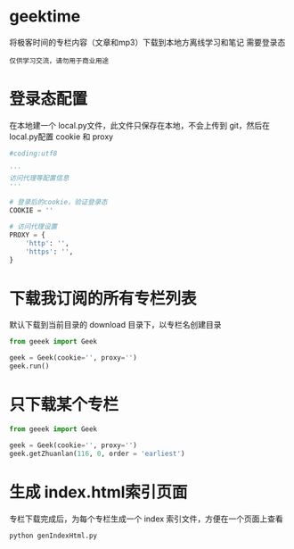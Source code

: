 # geektime
将极客时间的专栏内容（文章和mp3）下载到本地方离线学习和笔记
需要登录态

```
仅供学习交流，请勿用于商业用途
```

# 登录态配置
在本地建一个 local.py文件，此文件只保存在本地，不会上传到 git，然后在local.py配置 cookie 和 proxy
```python
#coding:utf8

'''
访问代理等配置信息
'''

# 登录后的cookie，验证登录态
COOKIE = ''

# 访问代理设置
PROXY = {
    'http': '',
    'https': '',
}
```

# 下载我订阅的所有专栏列表
默认下载到当前目录的 download 目录下，以专栏名创建目录
```python
from geeek import Geek

geek = Geek(cookie='', proxy='')
geek.run()
```

# 只下载某个专栏
```python
from geeek import Geek

geek = Geek(cookie='', proxy='')
geek.getZhuanlan(116, 0, order = 'earliest')
```

# 生成 index.html索引页面
专栏下载完成后，为每个专栏生成一个 index 索引文件，方便在一个页面上查看
```
python genIndexHtml.py  
```